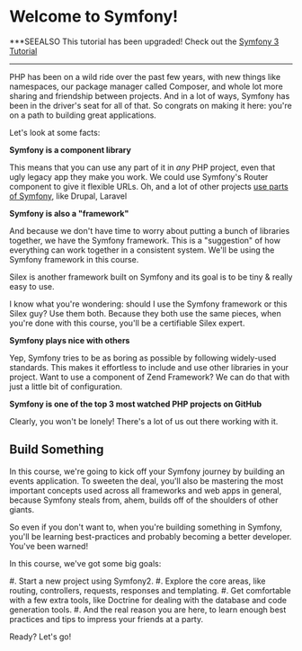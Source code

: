 # Welcome to Symfony!

***SEEALSO
This tutorial has been upgraded! Check out the [Symfony 3 Tutorial][Symfony 3 Tutorial]
***

PHP has been on a wild ride over the past few years, with new things like
namespaces, our package manager called Composer, and whole lot more sharing
and friendship between projects. And in a lot of ways, Symfony has been in
the driver's seat for all of that. So congrats on making it here: you're
on a path to building great applications.

Let's look at some facts:

**Symfony is a component library**

This means that you can use any part of it in *any* PHP project, even that
ugly legacy app they make you work. We could use Symfony's Router component
to give it flexible URLs. Oh, and a lot of other projects [use parts of Symfony][use parts of Symfony],
like Drupal, Laravel

**Symfony is also a "framework"**

And because we don't have time to worry about putting a bunch of libraries
together, we have the Symfony framework. This is a "suggestion" of how
everything can work together in a consistent system. We'll be using the Symfony
framework in this course.

Silex is another framework built on Symfony and its goal is to be tiny &
really easy to use.

I know what you're wondering: should I use the Symfony framework or this
Silex guy? Use them both. Because they both use the same pieces, when you're
done with this course, you'll be a certifiable Silex expert.

**Symfony plays nice with others**

Yep, Symfony tries to be as boring as possible by following widely-used standards.
This makes it effortless to include and use other libraries in your project.
Want to use a component of Zend Framework? We can do that with just a little
bit of configuration.

**Symfony is one of the top 3 most watched PHP projects on GitHub**

Clearly, you won't be lonely! There's a lot of us out there working with it.

## Build Something

In this course, we're going to kick off your Symfony journey by building
an events application. To sweeten the deal, you'll also be mastering the
most important concepts used across all frameworks and web apps in general,
because Symfony steals from, ahem, builds off of the shoulders of other giants.

So even if you don't want to, when you're building something in Symfony,
you'll be learning best-practices and probably becoming a better developer.
You've been warned!

In this course, we've got some big goals:

#. Start a new project using Symfony2.
#. Explore the core areas, like routing, controllers, requests, responses and templating.
#. Get comfortable with a few extra tools, like Doctrine for dealing with the database and code generation tools.
#. And the real reason you are here, to learn enough best practices and tips to impress your friends at a party.

Ready? Let's go!

[use parts of Symfony]: http://symfony.com/projects
[Symfony 3 Tutorial]: http://knpuniversity.com/screencast/symfony/start-project
